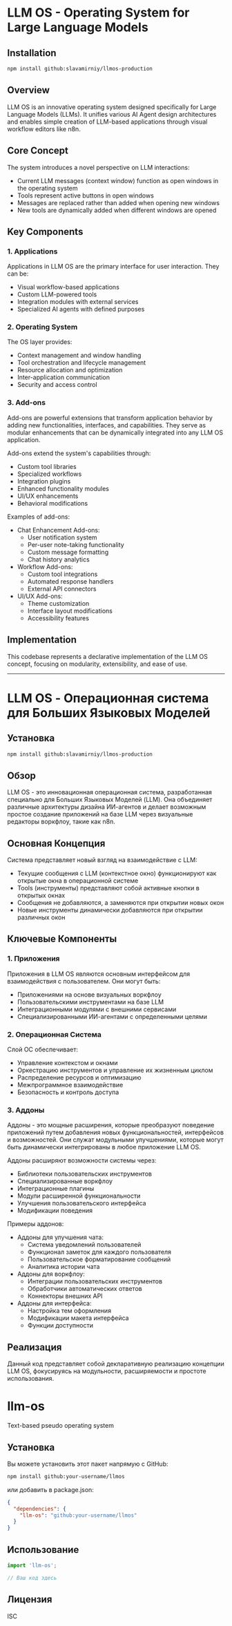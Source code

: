 # LLM OS - Operating System for Large Language Models

## Installation

```bash
npm install github:slavamirniy/llmos-production
```


## Overview
LLM OS is an innovative operating system designed specifically for Large Language Models (LLMs). It unifies various AI Agent design architectures and enables simple creation of LLM-based applications through visual workflow editors like n8n.

## Core Concept
The system introduces a novel perspective on LLM interactions:
- Current LLM messages (context window) function as open windows in the operating system
- Tools represent active buttons in open windows
- Messages are replaced rather than added when opening new windows
- New tools are dynamically added when different windows are opened

## Key Components

### 1. Applications
Applications in LLM OS are the primary interface for user interaction. They can be:
- Visual workflow-based applications
- Custom LLM-powered tools
- Integration modules with external services
- Specialized AI agents with defined purposes

### 2. Operating System
The OS layer provides:
- Context management and window handling
- Tool orchestration and lifecycle management
- Resource allocation and optimization
- Inter-application communication
- Security and access control

### 3. Add-ons
Add-ons are powerful extensions that transform application behavior by adding new functionalities, interfaces, and capabilities. They serve as modular enhancements that can be dynamically integrated into any LLM OS application.

Add-ons extend the system's capabilities through:
- Custom tool libraries
- Specialized workflows
- Integration plugins
- Enhanced functionality modules
- UI/UX enhancements
- Behavioral modifications

Examples of add-ons:
- Chat Enhancement Add-ons:
  - User notification system
  - Per-user note-taking functionality
  - Custom message formatting
  - Chat history analytics
- Workflow Add-ons:
  - Custom tool integrations
  - Automated response handlers
  - External API connectors
- UI/UX Add-ons:
  - Theme customization
  - Interface layout modifications
  - Accessibility features

## Implementation
This codebase represents a declarative implementation of the LLM OS concept, focusing on modularity, extensibility, and ease of use.

---

# LLM OS - Операционная система для Больших Языковых Моделей

## Установка

```bash
npm install github:slavamirniy/llmos-production
```

## Обзор
LLM OS - это инновационная операционная система, разработанная специально для Больших Языковых Моделей (LLM). Она объединяет различные архитектуры дизайна ИИ-агентов и делает возможным простое создание приложений на базе LLM через визуальные редакторы воркфлоу, такие как n8n.

## Основная Концепция
Система представляет новый взгляд на взаимодействие с LLM:
- Текущие сообщения с LLM (контекстное окно) функционируют как открытые окна в операционной системе
- Tools (инструменты) представляют собой активные кнопки в открытых окнах
- Сообщения не добавляются, а заменяются при открытии новых окон
- Новые инструменты динамически добавляются при открытии различных окон

## Ключевые Компоненты

### 1. Приложения
Приложения в LLM OS являются основным интерфейсом для взаимодействия с пользователем. Они могут быть:
- Приложениями на основе визуальных воркфлоу
- Пользовательскими инструментами на базе LLM
- Интеграционными модулями с внешними сервисами
- Специализированными ИИ-агентами с определенными целями

### 2. Операционная Система
Слой ОС обеспечивает:
- Управление контекстом и окнами
- Оркестрацию инструментов и управление их жизненным циклом
- Распределение ресурсов и оптимизацию
- Межпрограммное взаимодействие
- Безопасность и контроль доступа

### 3. Аддоны
Аддоны - это мощные расширения, которые преобразуют поведение приложений путем добавления новых функциональностей, интерфейсов и возможностей. Они служат модульными улучшениями, которые могут быть динамически интегрированы в любое приложение LLM OS.

Аддоны расширяют возможности системы через:
- Библиотеки пользовательских инструментов
- Специализированные воркфлоу
- Интеграционные плагины
- Модули расширенной функциональности
- Улучшения пользовательского интерфейса
- Модификации поведения

Примеры аддонов:
- Аддоны для улучшения чата:
  - Система уведомлений пользователей
  - Функционал заметок для каждого пользователя
  - Пользовательское форматирование сообщений
  - Аналитика истории чата
- Аддоны для воркфлоу:
  - Интеграции пользовательских инструментов
  - Обработчики автоматических ответов
  - Коннекторы внешних API
- Аддоны для интерфейса:
  - Настройка тем оформления
  - Модификации макета интерфейса
  - Функции доступности

## Реализация
Данный код представляет собой декларативную реализацию концепции LLM OS, фокусируясь на модульности, расширяемости и простоте использования.

# llm-os

Text-based pseudo operating system

## Установка

Вы можете установить этот пакет напрямую с GitHub:

```bash
npm install github:your-username/llmos
```

или добавить в package.json:

```json
{
  "dependencies": {
    "llm-os": "github:your-username/llmos"
  }
}
```

## Использование

```typescript
import 'llm-os';

// Ваш код здесь
```

## Лицензия

ISC

